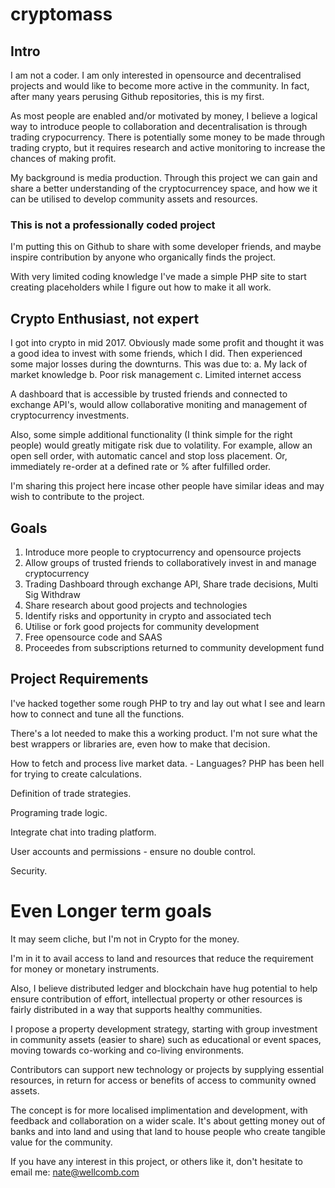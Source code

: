 # cryptomass

## Intro
I am not a coder. I am only interested in opensource and decentralised projects and would like to become more active in the community. In fact, after many years perusing Github repositories, this is my first. 

As most people are enabled and/or motivated by money, I believe a logical way to introduce people to collaboration and decentralisation is through trading crypocurrency. There is potentially some money to be made through trading crypto, but it requires research and active monitoring to increase the chances of making profit.

My background is media production. Through this project we can gain and share a better understanding of the cryptocurrencey space, and how we it can be utilised to develop community assets and resources. 

### This is not a professionally coded project
I'm putting this on Github to share with some developer friends, and maybe inspire contribution by anyone who organically finds the project.

With very limited coding knowledge I've made a simple PHP site to start creating placeholders while I figure out how to make it all work.

## Crypto Enthusiast, not expert
I got into crypto in mid 2017. Obviously made some profit and thought it was a good idea to invest with some friends, which I did. Then experienced some major losses during the downturns. 
This was due to:
a. My lack of market knowledge
b. Poor risk management
c. Limited internet access

A dashboard that is accessible by trusted friends and connected to exchange API's, would allow collaborative moniting and management of cryptocurrency investments.

Also, some simple additional functionality (I think simple for the right people) would greatly mitigate risk due to volatility. 
For example, allow an open sell order, with automatic cancel and stop loss placement. Or, immediately re-order at a defined rate or % after fulfilled order.

I'm sharing this project here incase other people have similar ideas and may wish to contribute to the project. 

## Goals
1. Introduce more people to cryptocurrency and opensource projects
2. Allow groups of trusted friends to collaboratively invest in and manage cryptocurrency 
3. Trading Dashboard through exchange API, Share trade decisions, Multi Sig Withdraw
4. Share research about good projects and technologies
5. Identify risks and opportunity in crypto and associated tech
6. Utilise or fork good projects for community development
7. Free opensource code and SAAS
8. Proceedes from subscriptions returned to community development fund

## Project Requirements
I've hacked together some rough PHP to try and lay out what I see and learn how to connect and tune all the functions.

There's a lot needed to make this a working product. I'm not sure what the best wrappers or libraries are, even how to make that decision.

How to fetch and process live market data. - Languages? PHP has been hell for trying to create calculations.

Definition of trade strategies.

Programing trade logic.

Integrate chat into trading platform.

User accounts and permissions - ensure no double control.

Security.

# Even Longer term goals
It may seem cliche, but I'm not in Crypto for the money. 

I'm in it to avail access to land and resources that reduce the requirement for money or monetary instruments.

Also, I believe distributed ledger and blockchain have hug potential to help ensure contribution of effort, intellectual property or other resources is fairly distributed in a way that supports healthy communities.

I propose a property development strategy, starting with group investment in community assets (easier to share) such as educational or event spaces, moving towards co-working and co-living environments.

Contributors can support new technology or projects by supplying essential resources, in return for access or benefits of access to community owned assets.

The concept is for more localised implimentation and development, with feedback and collaboration on a wider scale. It's about getting money out of banks and into land and using that land to house people who create tangible value for the community.

If you have any interest in this project, or others like it, don't hesitate to email me: nate@wellcomb.com